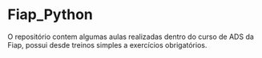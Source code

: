 # Fiap_Python
O repositório contem algumas aulas realizadas dentro do curso de ADS da Fiap, possui desde treinos simples a exercícios obrigatórios.
